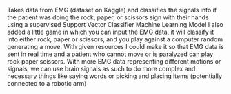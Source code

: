 Takes data from EMG (dataset on Kaggle) and classifies the signals into if the patient was doing the rock, paper, or scissors sign with their hands using a supervised Support Vector Classifier Machine Learning Model
I also added a little game in which you can input the EMG data, it will classify it into either rock, paper or scissors, and you play against a computer random generating a move.
With given resources I could make it so that EMG data is sent in real time and a patient who cannot move or is paralyzed can play rock paper scissors.
With more EMG data representing different motions or signals, we can use brain signals as such to do more complex and necessary things like saying words or picking and placing items (potentially connected to a robotic arm)
